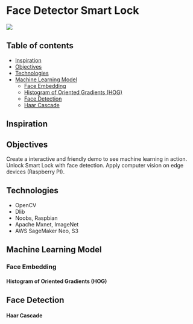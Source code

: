 # Face Detector Smart Lock

<img src="/img/.png"/>

## Table of contents
- [Inspiration](#inspiration)
- [Objectives](#Objectives)
- [Technologies](#technologies)
- [Machine Learning Model](#prediction-model)
  + [Face Embedding](#FaceEmbedding)
   * [Histogram of Oriented Gradients (HOG)](#twitter-analysis)
  + [Face Detection](#why)
   * [Haar Cascade](#web-scrapping-analysis)

## Inspiration


## Objectives
Create a interactive and friendly demo to see machine learning in action.
Unlock Smart Lock with face detection.
Apply computer vision on edge devices (Raspberry PI).


## Technologies
* OpenCV
* Dlib
* Noobs, Raspbian
* Apache Mxnet, ImageNet
* AWS SageMaker Neo, S3

## Machine Learning Model

### Face Embedding

#### Histogram of Oriented Gradients (HOG)

## Face Detection

#### Haar Cascade
